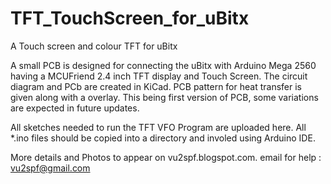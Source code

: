 # TFT_TouchScreen_for_uBitx
A Touch screen and colour TFT for uBitx

A small PCB is designed for connecting the uBitx with Arduino Mega 2560 having a MCUFriend 2.4 inch TFT display and Touch Screen. The circuit diagram and PCb are created in KiCad. PCB pattern for heat transfer is given along with a overlay. This being first version of PCB, some variations are expected in future updates.

All sketches needed to run the TFT VFO Program are uploaded here. All *.ino files should be copied into a directory and involed using Arduino IDE. 

More details and Photos to appear on vu2spf.blogspot.com.
email for help : vu2spf@gmail.com
